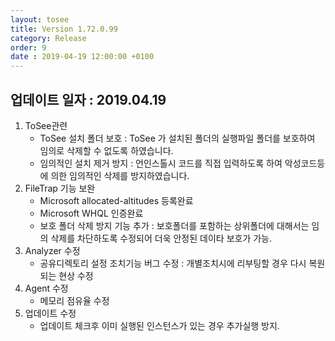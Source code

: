 ```yaml
---
layout: tosee
title: Version 1.72.0.99
category: Release
order: 9
date : 2019-04-19 12:00:00 +0100
---
```


## 업데이트 일자 : 2019.04.19
1. ToSee관련
   - ToSee 설치 폴더 보호
     : ToSee 가 설치된 폴더의 실행파일 폴더를 보호하여 임의로 삭제할 수 없도록 하였습니다.
   - 임의적인 설치 제거 방지
     : 언인스톨시 코드를 직접 입력하도록 하여 악성코드등에 의한 임의적인 삭제를 방지하였습니다.
2. FileTrap 기능 보완
   - Microsoft allocated-altitudes 등록완료
   - Microsoft WHQL 인증완료
   - 보호 폴더 삭제 방지 기능 추가
     : 보호폴더를 포함하는 상위폴더에 대해서는 임의 삭제를 차단하도록 수정되어 더욱 안정된 데이타 보호가 가능.
3. Analyzer 수정
   - 공유디렉토리 설정 조치기능 버그 수정 : 개별조치시에 리부팅할 경우 다시 복원되는 현상 수정
4. Agent 수정
   - 메모리 점유율 수정
5. 업데이트 수정
   - 업데이트 체크후 이미 실행된 인스턴스가 있는 경우 추가실행 방지.